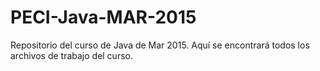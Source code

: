 # PECI-Java-MAR-2015
Repositorio del curso de Java de Mar 2015.
Aquí se encontrará todos los archivos de trabajo del curso.
